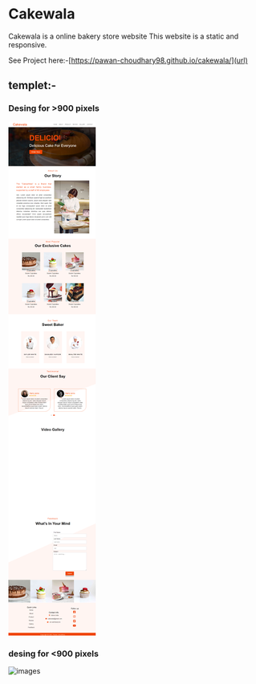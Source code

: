 # Cakewala
 Cakewala is a online bakery store website 
 This website is a static and responsive.
 
 See Project here:-[https://pawan-choudhary98.github.io/cakewala/](url)
 
 ## templet:-
  
 ### Desing for >900 pixels
 ![Design image for Comuter/leptop ](https://github.com/pawan-choudhary98/cakewala/blob/main/Design/Computer%20design.png?raw=true)
 ### desing for <900 pixels
 
 ![images](https://github.com/pawan-choudhary98/cakewala/blob/main/Design/Mobile%20device%20design.png?raw=true)
